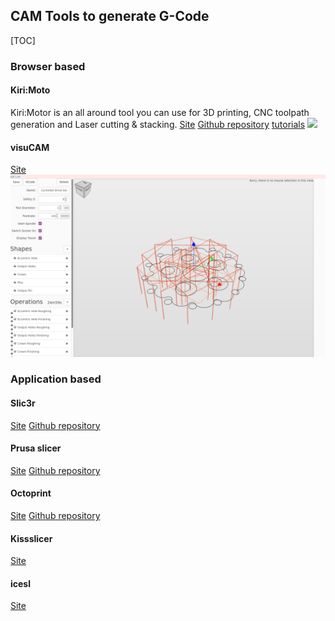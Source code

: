## CAM Tools to generate G-Code
[TOC]
### Browser based
#### Kiri:Moto
Kiri:Motor is an all around tool you can use for 3D printing, CNC toolpath generation and Laser cutting & stacking.
[Site](https://grid.space/kiri/)
[Github repository](https://github.com/GridSpace/grid-apps)
[tutorials](https://www.youtube.com/c/gridspace)
![](images/kirimoto.png)

#### visuCAM
[Site](http://nraynaud.github.io/webgcode/webapp/visucamTest.html)
![](images/visuCAM.png)

### Application based
#### Slic3r
[Site](https://slic3r.org/)
[Github repository](https://github.com/slic3r/Slic3r)

#### Prusa slicer
[Site](https://www.prusa3d.com/prusaslicer/)
[Github repository](https://github.com/prusa3d/PrusaSlicer)

#### Octoprint
[Site](https://octoprint.org/)
[Github repository](https://github.com/OctoPrint/OctoPrint)

#### Kissslicer
[Site](http://www.kisslicer.com/)

#### icesl
[Site](https://icesl.loria.fr/)
